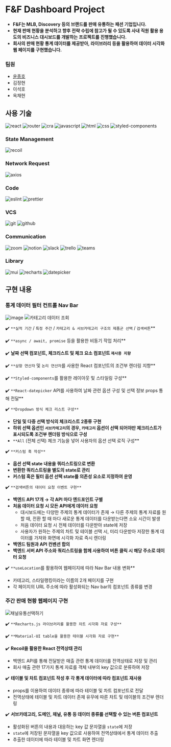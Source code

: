 # F&F Dashboard Project
- **F&F는 MLB, Discovery 등의 브랜드를 판매 유통하는 패션 기업입니다.**
- **현재 판매 현황을 분석하고 향후 전략 수립에 참고가 될 수 있도록 사내 직원 활용 용도의 비즈니스 대시보드를 개발하는 프로젝트를 진행했습니다.**
- **회사의 판매 현황 통계 데이터를 제공받아, 라이브러리 등을 활용하여 데이터 시각화 웹 페이지를 구현했습니다.**

### 팀원
- [윤종호](https://github.com/myway8907)
- 김정현
- 이석호
- 옥채현

## 사용 기술
<img alt="react" src="https://img.shields.io/badge/React-06B4F8?style=for-the-badge&logo=react&logoColor=FFFFFF" /> <img alt="router" src="https://img.shields.io/badge/React Router-CA4245?style=for-the-badge&logo=React Router&logoColor=white" /> <img alt="cra" src="https://img.shields.io/badge/Create React App-09D3AC?style=for-the-badge&logo=Create React App&logoColor=white" /> <img alt="javascript" src="https://img.shields.io/badge/JavaScript-F7DF1E?style=for-the-badge&logo=JavaScript&logoColor=black" /> <img alt="html" src="https://img.shields.io/badge/HTML5-E34F26?style=for-the-badge&logo=HTML5&logoColor=FFFFFF" /> <img alt="css" src="https://img.shields.io/badge/CSS3-1572B6?style=for-the-badge&logo=CSS3&logoColor=FFFFFF" /> <img alt="styled-components" src="https://img.shields.io/badge/styled--components-DB7093?style=for-the-badge&logo=styled-components&logoColor=FFFFFF" />
### State Management
<img alt="recoil" src="https://img.shields.io/badge/Recoil-C70039?style=for-the-badge" />

### Network Request
<img alt="axios" src="https://img.shields.io/badge/Axios-FFC300?style=for-the-badge" />

### Code
<img alt="eslint" src="https://img.shields.io/badge/ESLint-4B32C3?style=for-the-badge&logo=ESLint&logoColor=white" /> <img alt="prettier" src="https://img.shields.io/badge/Prettier-F7B93E?style=for-the-badge&logo=Prettier&logoColor=black" />

### VCS
<img alt="git" src="https://img.shields.io/badge/Git-F05032?style=for-the-badge&logo=Git&logoColor=white" /> <img alt="github" src="https://img.shields.io/badge/GitHub-181717?style=for-the-badge&logo=GitHub&logoColor=white" />

### Communication
<img alt="zoom" src="https://img.shields.io/badge/Zoom-2D8CFF?style=for-the-badge&logo=Zoom&logoColor=white" /> <img alt="notion" src="https://img.shields.io/badge/Notion-000000?style=for-the-badge&logo=Notion&logoColor=white" /> <img alt="slack" src="https://img.shields.io/badge/Slack-4A154B?style=for-the-badge&logo=Slack&logoColor=white" /> <img alt="trello" src="https://img.shields.io/badge/Trello-0052CC?style=for-the-badge&logo=Trello&logoColor=white" /> <img alt="teams" src="https://img.shields.io/badge/Teams-6264A7?style=for-the-badge&logo=Microsoft Teams&logoColor=white" />

### Library
<img alt="mui" src="https://img.shields.io/badge/MUI-007FFF?style=for-the-badge&logo=MUI&logoColor=white" /> <img alt="recharts" src="https://img.shields.io/badge/Recharts-C70039?style=for-the-badge" /> <img alt="datepicker" src="https://img.shields.io/badge/React--DatePicker-DE4F4F?style=for-the-badge" />

## 구현 내용
### 통계 데이터 필터 컨트롤 Nav Bar
![image](https://user-images.githubusercontent.com/93215875/159464332-bdc2f0fc-b0ca-44ea-b4bd-4350684ebb03.png)
![카테고리 데이터 조회](https://user-images.githubusercontent.com/93215875/159465354-4024c539-12f1-4eb0-ba6e-177310bba47b.gif)


✔️ `**실적 기간` / `특정 주간` / `카테고리 & 서브카테고리 구조의 제품군 선택` / `검색버튼`**

✔️ `**async / await, promise` 등을 활용한 비동기 작업 처리**

✔️ **날짜 선택 컴포넌트, 체크리스트 및 체크 요소 컴포넌트 `재사용 지향`**

✔️ `**삼항 연산자` 및 `논리 연산자`를 사용한 React 컴포넌트의 조건부 렌더링 지향**

✔️ `**Styled-components`를 활용한 레이아웃 및 스타일링 구성**

✔️ `**React-datepicker` API를 사용하여 날짜 관련 옵션 구성 및 선택 정보 props 통해 전달**

✔️ `**Dropdown 방식 체크 리스트 구성**`

- **단일 및 다중 선택 방식의 체크리스트 2종류 구현**
- **하위 선택 옵션인 `서브카테고리`의 경우, `카테고리` 옵션이 선택 되어야만 체크리스트가 표시되도록 조건부 렌더링 방식으로 구성**
- `**All` (전체 선택) 체크 기능을 넣어 사용자의 옵션 선택 로직 구성**

✔️ `**커스텀 훅 작성**`

- **옵션 선택 state 내용을 쿼리스트링으로 변환**
- **변환한 쿼리스트링을 별도의 state로 관리**
- **커스텀 훅은 필터 옵션 선택 state를 의존성 요소로 지정하여 운영**

✔️ `**검색버튼의 데이터 요청 이벤트 구현**`

- **백엔드 API 17개 → 각 API 마다 엔드포인트 구별**
- **처음 데이터 요청 시 모든 API에게 데이터 요청**
    - 대시보드에는 다양한 주제의 통계 데이터가 존재 → 다른 주제의 통계 자료를 원할 때, 전환 할 때 마다 새로운 통계 데이터를 다운받는다면 소요 시간이 발생
    - 처음 데이터 요청 시 전체 데이터를 다운받아 state에 저장
    - 사용자가 원하는 주제의 차트 및 테이블 선택 시, 미리 다운받아 저장한 통계 데이터를 가져와 화면에 시각화 자료 즉시 렌더링
- **백엔드 팀원과 API 컨벤션 합의**
- **백엔드 서버 API 주소와 쿼리스트링을 함께 사용하여 버튼 클릭 시 해당 주소로 데이터 요청**

✔️ `**useLocation`를 활용하여 웹페이지에 따라 Nav Bar 내용 변화**

- 카테고리, 스타일랭킹이라는 이름의 2개 페이지를 구현
- 각 페이지의 URL 주소에 따라 활성화되는 Nav bar의 컴포넌트 종류를 변경
### 주간 판매 현황 웹페이지 구현
![채널유통선택하기](https://user-images.githubusercontent.com/93215875/159464922-45e42701-556c-46f0-9f4a-bc24d5e7cf20.gif)


✔️ `**Recharts.js 라이브러리를 활용한 차트 시각화 자료 구성**`

✔️ `**Material-UI table을 활용한 테이블 시각화 자료 구현**`

✔️ **Recoil을 활용한 React 전역상태 관리**

- 백엔드 API를 통해 전달받은 매출 관련 통계 데이터를 전역상태로 저장 및 관리
- 회사 매출 관련 17가지 통계 자료를 객체 내부의 key 값으로 분류하여 저장

✔️ **테이블 및 차트 컴포넌트 작성 후 각 통계 데이터에 따라 컴포넌트 재사용**

- props를 이용하여 데이터 종류에 따라 테이블 및 차트 컴포넌트로 전달
- 전역상태에 테이블 및 차트 데이터 존재 유무에 따른 차트 및 테이블의 조건부 렌더링

✔️ **서브카테고리, 도메인, 채널, 유통 등 데이터 종류를 선택할 수 있는 버튼 컴포넌트**

- 활성화된 버튼의 내용과 대응하는 key 값 문자열을 `state`에 저장
- `state`에 저장된 문자열을 key 값으로 사용하여 전역상태에서 통계 데이터 추출
- 추출한 데이터에 따라 테이블 및 차트 화면 렌더링

